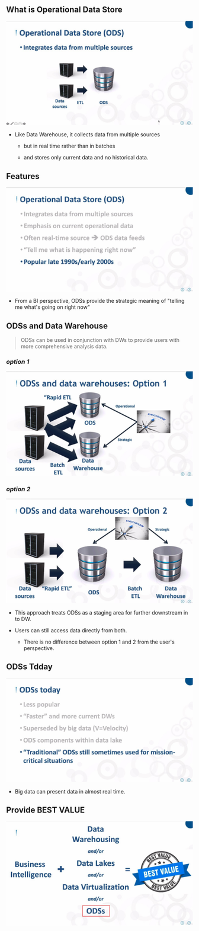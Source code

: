 ## **What is Operational Data Store**

![Alt ods](pic/03.jpg)

- Like Data Warehouse, it collects data from multiple sources
    
  - but in real time rather than in batches

  - and stores only current data and no historical data.

## **Features**

![Alt feature](pic/04.jpg)

- From a BI perspective, ODSs provide the strategic meaning of "telling me what's going on right now"

## **ODSs and Data Warehouse**

> ODSs can be used in conjunction with DWs to provide users with more comprehensive analysis data.

### _option 1_

![Alt ods + dw 1](pic/05.jpg)

### _option 2_

![Alt ods + dw 2](pic/06.jpg)

- This approach treats ODSs as a staging area for further downstream in to DW.

- Users can still access data directly from both.

  - There is no difference between option 1 and 2 from the user's perspective.

## **ODSs Tdday**

![Alt ods today](pic/07.jpg)

- Big data can present data in almost real time.

## **Provide BEST VALUE**

![Alt best value](pic/08.jpg)
